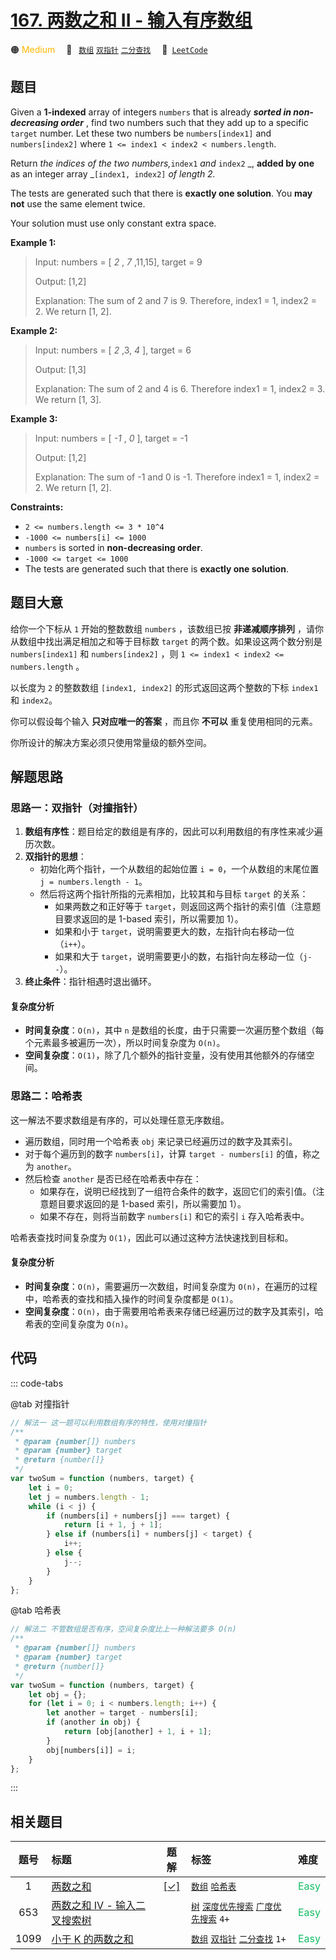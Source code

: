 # [167. 两数之和 II - 输入有序数组](https://leetcode.com/problems/two-sum-ii-input-array-is-sorted)

🟠 <font color=#ffb800>Medium</font>&emsp; 🔖&ensp; [`数组`](/tag/array.md) [`双指针`](/tag/two-pointers.md) [`二分查找`](/tag/binary-search.md)&emsp; 🔗&ensp;[`LeetCode`](https://leetcode.com/problems/two-sum-ii-input-array-is-sorted)

## 题目

Given a **1-indexed** array of integers `numbers` that is already **_sorted in non-decreasing order_** , find two numbers such that they add up to a specific
`target` number. Let these two numbers be `numbers[index1]` and
`numbers[index2]` where `1 <= index1 < index2 < numbers.length`.

Return _the indices of the two numbers,_`index1` _and_ `index2` _, **added by one** as an integer array _`[index1, index2]` _of length 2._

The tests are generated such that there is **exactly one solution**. You **may not** use the same element twice.

Your solution must use only constant extra space.

**Example 1:**

> Input: numbers = [ _2_ , _7_ ,11,15], target = 9
>
> Output: [1,2]
>
> Explanation: The sum of 2 and 7 is 9. Therefore, index1 = 1, index2 = 2. We return [1, 2].

**Example 2:**

> Input: numbers = [ _2_ ,3, _4_ ], target = 6
>
> Output: [1,3]
>
> Explanation: The sum of 2 and 4 is 6. Therefore index1 = 1, index2 = 3. We return [1, 3].

**Example 3:**

> Input: numbers = [ _-1_ , _0_ ], target = -1
>
> Output: [1,2]
>
> Explanation: The sum of -1 and 0 is -1. Therefore index1 = 1, index2 = 2. We return [1, 2].

**Constraints:**

- `2 <= numbers.length <= 3 * 10^4`
- `-1000 <= numbers[i] <= 1000`
- `numbers` is sorted in **non-decreasing order**.
- `-1000 <= target <= 1000`
- The tests are generated such that there is **exactly one solution**.

## 题目大意

给你一个下标从 `1` 开始的整数数组 `numbers` ，该数组已按 **非递减顺序排列** ，请你从数组中找出满足相加之和等于目标数 `target` 的两个数。如果设这两个数分别是 `numbers[index1]` 和 `numbers[index2]` ，则 `1 <= index1 < index2 <= numbers.length` 。

以长度为 `2` 的整数数组 `[index1, index2]` 的形式返回这两个整数的下标 `index1` 和 `index2`。

你可以假设每个输入 **只对应唯一的答案** ，而且你 **不可以** 重复使用相同的元素。

你所设计的解决方案必须只使用常量级的额外空间。

## 解题思路

### 思路一：双指针（对撞指针）

1. **数组有序性**：题目给定的数组是有序的，因此可以利用数组的有序性来减少遍历次数。
2. **双指针的思想**：
   - 初始化两个指针，一个从数组的起始位置 `i = 0`，一个从数组的末尾位置 `j = numbers.length - 1`。
   - 然后将这两个指针所指的元素相加，比较其和与目标 `target` 的关系：
     - 如果两数之和正好等于 `target`，则返回这两个指针的索引值（注意题目要求返回的是 1-based 索引，所以需要加 1）。
     - 如果和小于 `target`，说明需要更大的数，左指针向右移动一位（`i++`）。
     - 如果和大于 `target`，说明需要更小的数，右指针向左移动一位（`j--`）。
3. **终止条件**：指针相遇时退出循环。

#### 复杂度分析

- **时间复杂度**：`O(n)`，其中 `n` 是数组的长度，由于只需要一次遍历整个数组（每个元素最多被遍历一次），所以时间复杂度为 `O(n)`。
- **空间复杂度**：`O(1)`，除了几个额外的指针变量，没有使用其他额外的存储空间。

### 思路二：哈希表

这一解法不要求数组是有序的，可以处理任意无序数组。

- 遍历数组，同时用一个哈希表 `obj` 来记录已经遍历过的数字及其索引。
- 对于每个遍历到的数字 `numbers[i]`，计算 `target - numbers[i]` 的值，称之为 `another`。
- 然后检查 `another` 是否已经在哈希表中存在：
  - 如果存在，说明已经找到了一组符合条件的数字，返回它们的索引值。（注意题目要求返回的是 1-based 索引，所以需要加 1）。
  - 如果不存在，则将当前数字 `numbers[i]` 和它的索引 `i` 存入哈希表中。

哈希表查找时间复杂度为 `O(1)`，因此可以通过这种方法快速找到目标和。

#### 复杂度分析

- **时间复杂度**：`O(n)`，需要遍历一次数组，时间复杂度为 `O(n)`，在遍历的过程中，哈希表的查找和插入操作的时间复杂度都是 `O(1)`。
- **空间复杂度**：`O(n)`，由于需要用哈希表来存储已经遍历过的数字及其索引，哈希表的空间复杂度为 `O(n)`。

## 代码

::: code-tabs

@tab 对撞指针

```javascript
// 解法一 这一题可以利用数组有序的特性，使用对撞指针
/**
 * @param {number[]} numbers
 * @param {number} target
 * @return {number[]}
 */
var twoSum = function (numbers, target) {
	let i = 0;
	let j = numbers.length - 1;
	while (i < j) {
		if (numbers[i] + numbers[j] === target) {
			return [i + 1, j + 1];
		} else if (numbers[i] + numbers[j] < target) {
			i++;
		} else {
			j--;
		}
	}
};
```

@tab 哈希表

```javascript
// 解法二 不管数组是否有序，空间复杂度比上一种解法要多 O(n)
/**
 * @param {number[]} numbers
 * @param {number} target
 * @return {number[]}
 */
var twoSum = function (numbers, target) {
	let obj = {};
	for (let i = 0; i < numbers.length; i++) {
		let another = target - numbers[i];
		if (another in obj) {
			return [obj[another] + 1, i + 1];
		}
		obj[numbers[i]] = i;
	}
};
```

:::

## 相关题目

<!-- prettier-ignore -->
| 题号 | 标题 | 题解 | 标签 | 难度 |
| :------: | :------ | :------: | :------ | :------ |
| 1 | [两数之和](https://leetcode.com/problems/two-sum) | [[✓]](/problem/0001.md) |  [`数组`](/tag/array.md) [`哈希表`](/tag/hash-table.md) | <font color=#15bd66>Easy</font> |
| 653 | [两数之和 IV - 输入二叉搜索树](https://leetcode.com/problems/two-sum-iv-input-is-a-bst) |  |  [`树`](/tag/tree.md) [`深度优先搜索`](/tag/depth-first-search.md) [`广度优先搜索`](/tag/breadth-first-search.md) `4+` | <font color=#15bd66>Easy</font> |
| 1099 | [小于 K 的两数之和](https://leetcode.com/problems/two-sum-less-than-k) |  |  [`数组`](/tag/array.md) [`双指针`](/tag/two-pointers.md) [`二分查找`](/tag/binary-search.md) `1+` | <font color=#15bd66>Easy</font> |
